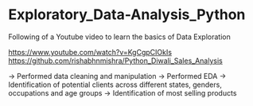 # Exploratory_Data-Analysis_Python
Following of a Youtube video to learn the basics of Data Exploration

https://www.youtube.com/watch?v=KgCgpCIOkIs
https://github.com/rishabhnmishra/Python_Diwali_Sales_Analysis

-> Performed data cleaning and manipulation
-> Performed EDA
-> Identification of potential clients across different states, genders, occupations and age groups
-> Identification of most selling products
